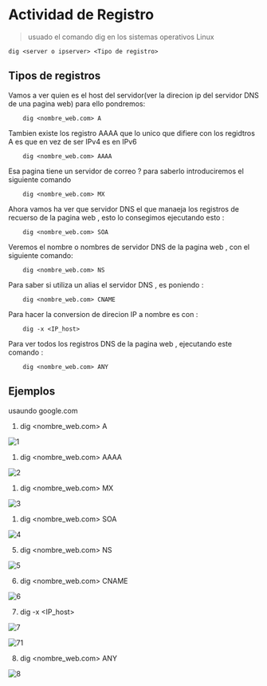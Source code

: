 # Actividad de Registro

>usuado el comando dig en los sistemas operativos Linux

    dig <server o ipserver> <Tipo de registro>
    
## Tipos de registros 
 
Vamos a ver quien es el host del servidor(ver la direcion ip del servidor DNS de una pagina web) para ello pondremos:

        dig <nombre_web.com> A

Tambien existe los registro AAAA que lo unico que difiere con los regidtros A es que en vez de ser IPv4 es en IPv6

        dig <nombre_web.com> AAAA

Esa pagina tiene un servidor de correo ? para saberlo introduciremos el siguiente comando

        dig <nombre_web.com> MX

Ahora vamos ha ver que servidor DNS el que manaeja los registros de recuerso de la pagina web , esto lo consegimos ejecutando esto :

        dig <nombre_web.com> SOA
        
Veremos el nombre o nombres de servidor DNS de la pagina web , con el siguiente comando: 

        dig <nombre_web.com> NS

Para saber si utiliza un alias el servidor DNS , es poniendo :

        dig <nombre_web.com> CNAME

Para hacer la conversion de direcion IP a nombre es con :

        dig -x <IP_host> 

Para ver todos los registros DNS de la pagina web , ejecutando este comando : 

        dig <nombre_web.com> ANY
        
## Ejemplos

usaundo google.com

1. dig <nombre_web.com> A

![1](./imagenes/1.PNG)

1. dig <nombre_web.com> AAAA

![2](./imagenes/2.PNG)

1. dig <nombre_web.com> MX

![3](./imagenes/3.PNG)

1. dig <nombre_web.com> SOA

![4](./imagenes/4.PNG)

5. dig <nombre_web.com> NS

![5](./imagenes/5.PNG)

 6. dig <nombre_web.com> CNAME
 
 ![6](./imagenes/6.PNG)
 
7. dig -x <IP_host>

![7](./imagenes/7.PNG)

![71](./imagenes/7_1.PNG)

8. dig <nombre_web.com> ANY

![8](./imagenes/8.PNG)

